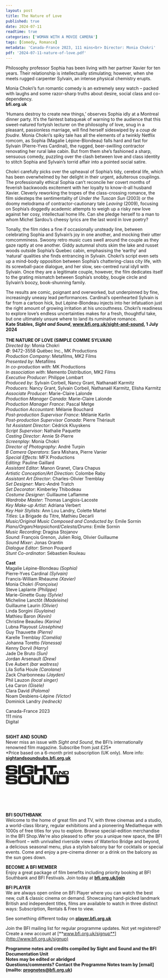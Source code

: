 ```yaml
---
layout: post
title: The Nature of Love
published: true
date: 2024-07-11
readtime: true
categories: ['WOMAN WITH A MOVIE CAMERA']
tags: [Comedy, Romance]
metadata: 'Canada-France 2023, 111 mins<br> Director: Monia Chokri'
pdf: '2024-07-11-nature-of-love.pdf'
---
```


Philosophy professor Sophia has been living with her partner Xavier for ten years. Their relationship is intellectually stimulating; however, when she meets rugged carpenter Sylvain, an intense physical chemistry erupts.

Monia Chokri’s fun romantic comedy is an extremely sexy watch – packed with laughs and some razor-sharp truths about desire, social class and co-dependency.  
**bfi.org.uk**  

‘Humans destroy to create new things,’ observes Sophia idly at a Montreal dinner party. It’s the faintest batsqueak of warning to the audience that this sweet-natured fortyish lecturer on the philosophy of love, snug in a pleasant, passionless marriage, will find herself sideswiped by a _coup de foudre_. Monia Chokri’s spiky tale has all the elements of a twinkly Netflix romcom, as Sophia (Magalie Lépine-Blondeau) falls hard and fast for Sylvain (Pierre-Yves Cardinal), the rugged, beer-swilling contractor renovating her rural lake cabin. But from them she’s fashioned a sharp, sensuous comedy, puzzling over the clash between love and class identity to stitch Sophia and Sylvain’s torrid affair into a pointed social satire.

Chokri carefully picks over the upheaval of Sophia’s tidy, cerebral life, which has been overwhelmed by her delight in their urgent, adulterous couplings. The professionally ethical Sophia can’t reconcile her covert months of feverish backwoods excitement with her loyalty to know-it-all husband Xavier. Cleverly reworking the tropes of the class-crossing romance, the film sidesteps the sentimentality of _Under the Tuscan Sun_ (2003) or the doomy melodrama of contractor-cautionary tale _Leaving_ (2009), focusing on Sophia’s doggedly academic attempts to weigh up a risky new love against her cosy, intellectual home life. Can she pledge herself to a man to whom Michel Sardou’s cheesy lyrics are the last word in love poetry?

Tonally, the film rides a fine if occasionally unsteady line, between celebrating Sophia and Sylvain’s joy in one another, and mocking their utter romcomminess. Swoony retro music cues swell around the couple as they gaze raptly at one another. Giddy autumnal shots skim the lake and russet woods outside Sophia’s Quebec cabin, emphasising the ‘earthy’ and ‘natural’ qualities she finds entrancing in Sylvain. Chokri’s script even sets up a mind-body opposition between Sophia’s chattering-class city life, with its screwball-pace dialogue, and her slow, sex-centred rural idyll with Sylvain. Once they are a legitimate couple, however, the film dedicates itself to the grating mismatch between Sophia’s snobby, bougie circle and Sylvain’s boozy, book-shunning family.

The results are comic, poignant and overworked, but underpinned by fine, increasingly uneasy lead performances. Cardinal’s openhearted Sylvain is far from a cartoon hick, but Lépine-Blondeau injects into her infatuation just the right amount of growing irritation at his uncouthness. Chokri’s readiness to explore love’s endless uncertainties makes for a fresh, thoughtful take, but one ultimately unsure where to land its ruminative romance.  
**Kate Stables, _Sight and Sound_, www.bfi.org.uk/sight-and-sound, 1 July 2024**  
<br>
**THE NATURE OF LOVE (SIMPLE COMME SYLVAIN)**  
_Directed by_: Monia Chokri  
_©_: 9472-3558 Québec Inc., MK Productions  
_Production Company_: Metafilms, MK2 Films  
_Presented by_: Metafilms  
_In co-production with_: MK Productions  
_In association with_: Memento Distribution, MK2 Films  
_Executive Producer_: Philippe Lombart  
_Produced by_: Sylvain Corbeil, Nancy Grant, Nathanaël Karmitz  
_Producers_: Nancy Grant, Sylvain Corbeil, Nathanaël Karmitz, Elisha Karmitz  
_Associate Producer_: Marie-Claire Lalonde  
_Production Manager Canada_: Marie-Claire Lalonde  
_Production Manager France_: Pascal Metge  
_Production Accountant_: Mélanie Bouchard  
_Post-production Supervisor France_: Mélanie Karlin  
_Post-production Supervisor Canada_: Pierre Thériault  
_1st Assistant Director_: Cédrick Kluyskens  
_Script Supervisor_: Nathalie Paquette  
_Casting Director_: Annie St-Pierre  
_Screenplay_: Monia Chokri  
_Director of Photography_: André Turpin  
_B Camera Operators_: Sara Mishara, Pierre Vanier  
_Special Effects_: MFX Productions  
_Editing_: Pauline Gaillard  
_Assistant Editor_: Manon Granet, Clara Chapus  
_Artistic Conception/Art Direction_: Colombe Raby  
_Assistant Art Director_: Charles-Olivier Tremblay  
_Set Designer_: Marc-André Tratch  
_Set Decorator_: Kimberley Thibodeau  
_Costume Designer_: Guillaume Laflamme  
_Wardrobe Master_: Thomas Langlois-Lacoste  
_Key Make-up Artist_: Adriana Verbert  
_Key Hair Stylists_: Ann Lou Landry, Colette Martel  
_Titles_: La Brigade du Titre, Mathieu Decarli  
_Music/Original Music Composed and Conducted by_: Emile Sornin  
_Piano/Organ/Harpsichord/Celesta/Drums_: Emile Sornin  
_Music Recording_: Dragisa Stojanov  
_Sound_: François Grenon, Julien Roig, Olivier Guillaume  
_Sound Mixer_: Jonas Orantin  
_Dialogue Editor_: Simon Poupard  
_Stunt Co-ordinator_: Sébastien Rouleau  

**Cast**  
Magalie Lépine-Blondeau _(Sophia)_  
Pierre-Yves Cardinal _(Sylvain)_  
Francis-William Rhéaume _(Xavier)_  
Monia Chokri _(Françoise)_  
Steve Laplante _(Philippe)_  
Marie-Ginette Guay _(Sylvie)_  
Micheline Lanctôt _(Madeleine)_  
Guillaume Laurin _(Olivier)_  
Linda Sorgini _(Guylaine)_  
Mathieu Baron _(Kevin)_  
Christine Beaulieu _(Karine)_  
Lubna Playoust _(Joséphine)_  
Guy Thauvette _(Pierre)_  
Karelle Tremblay _(Camélia)_  
Johanna Toretto _(Vanessa)_  
Kenny Dorvil _(Harry)_  
Jade De Bruto _(Sun)_  
Jordan Arsenault _(Drew)_  
Eve Aubert _(bar waitress)_  
Lila Sofia Houle _(Carolane)_  
Zack Charbonneau _(Jayden)_  
Phil Lauzon _(local singer)_  
Léa Caron _(Gisèle)_  
Clara David _(Paloma)_  
Noam Desbiens-Lépine _(Victor)_  
Dominick Landry _(redneck)_

Canada-France 2023  
111 mins  
Digital  
<br>

**SIGHT AND SOUND**<br>
Never miss an issue with _Sight and Sound_, the BFI’s internationally renowned film magazine. Subscribe from just £25*<br>
*Price based on a 6-month print subscription (UK only). More info: [**sightandsoundsubs.bfi.org.uk**](https://sightandsoundsubs.bfi.org.uk/subscribe)

<img style="float: left;" src="/img/sight-and-sound.jpg" width="40%" height="40%"><br><br><br><br><br><br><br><br>

**BFI SOUTHBANK**  
Welcome to the home of great film and TV, with three cinemas and a studio, a world-class library, regular exhibitions and a pioneering Mediatheque with 1000s of free titles for you to explore. Browse special-edition merchandise in the BFI Shop.We&#39;re also pleased to offer you a unique new space, the BFI Riverfront – with unrivalled riverside views of Waterloo Bridge and beyond, a delicious seasonal menu, plus a stylish balcony bar for cocktails or special events. Come and enjoy a pre-cinema dinner or a drink on the balcony as the sun goes down.  

**BECOME A BFI MEMBER**  
Enjoy a great package of film benefits including priority booking at BFI Southbank and BFI Festivals. Join today at [**bfi.org.uk/join**](http://www.bfi.org.uk/join)  

**BFI PLAYER**  
 We are always open online on BFI Player where you can watch the best new, cult &amp; classic cinema on demand. Showcasing hand-picked landmark British and independent titles, films are available to watch in three distinct ways: Subscription, Rentals &amp; Free to view.  

See something different today on [**player.bfi.org.uk**](https://player.bfi.org.uk)  

Join the BFI mailing list for regular programme updates. Not yet registered? Create a new account at [**www.bfi.org.uk/signup**](http://www.bfi.org.uk/signup)

**Programme notes and credits compiled by Sight and Sound and the BFI Documentation Unit  
Notes may be edited or abridged  
Questions/comments? Contact the Programme Notes team by [email](mailto: prognotes@bfi.org.uk)**  
<!--stackedit_data:
eyJoaXN0b3J5IjpbLTEzMjA3NjQ5MDEsLTE2MTA4NDc5OTksLT
M2NTQyMDMzMCw3MzA5OTgxMTZdfQ==
-->
